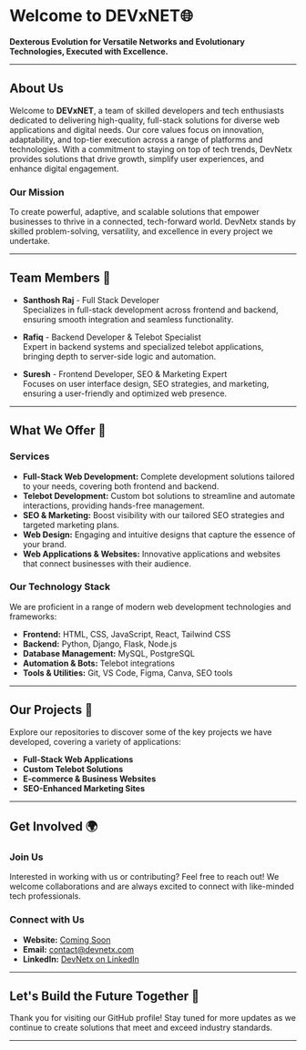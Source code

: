 
# Welcome to DEVxNET🌐

**Dexterous Evolution for Versatile Networks and Evolutionary Technologies, Executed with Excellence.**

---

## About Us
Welcome to **DEVxNET**, a team of skilled developers and tech enthusiasts dedicated to delivering high-quality, full-stack solutions for diverse web applications and digital needs. Our core values focus on innovation, adaptability, and top-tier execution across a range of platforms and technologies. With a commitment to staying on top of tech trends, DevNetx provides solutions that drive growth, simplify user experiences, and enhance digital engagement.

### Our Mission
To create powerful, adaptive, and scalable solutions that empower businesses to thrive in a connected, tech-forward world. DevNetx stands by skilled problem-solving, versatility, and excellence in every project we undertake.

---

## Team Members 👥

- **Santhosh Raj** - Full Stack Developer  
  Specializes in full-stack development across frontend and backend, ensuring smooth integration and seamless functionality.

- **Rafiq** - Backend Developer & Telebot Specialist  
  Expert in backend systems and specialized telebot applications, bringing depth to server-side logic and automation.

- **Suresh** - Frontend Developer, SEO & Marketing Expert  
  Focuses on user interface design, SEO strategies, and marketing, ensuring a user-friendly and optimized web presence.

---

## What We Offer 🚀

### Services
- **Full-Stack Web Development:** Complete development solutions tailored to your needs, covering both frontend and backend.
- **Telebot Development:** Custom bot solutions to streamline and automate interactions, providing hands-free management.
- **SEO & Marketing:** Boost visibility with our tailored SEO strategies and targeted marketing plans.
- **Web Design:** Engaging and intuitive designs that capture the essence of your brand.
- **Web Applications & Websites:** Innovative applications and websites that connect businesses with their audience.

### Our Technology Stack
We are proficient in a range of modern web development technologies and frameworks:
- **Frontend:** HTML, CSS, JavaScript, React, Tailwind CSS
- **Backend:** Python, Django, Flask, Node.js
- **Database Management:** MySQL, PostgreSQL
- **Automation & Bots:** Telebot integrations
- **Tools & Utilities:** Git, VS Code, Figma, Canva, SEO tools

---

## Our Projects 🌟

Explore our repositories to discover some of the key projects we have developed, covering a variety of applications:
- **Full-Stack Web Applications**
- **Custom Telebot Solutions**
- **E-commerce & Business Websites**
- **SEO-Enhanced Marketing Sites**

---

## Get Involved 🌍

### Join Us
Interested in working with us or contributing? Feel free to reach out! We welcome collaborations and are always excited to connect with like-minded tech professionals.

### Connect with Us
- **Website:** [Coming Soon](#)
- **Email:** contact@devnetx.com
- **LinkedIn:** [DevNetx on LinkedIn](#)

---

## Let's Build the Future Together 🤝

Thank you for visiting our GitHub profile! Stay tuned for more updates as we continue to create solutions that meet and exceed industry standards.

---

